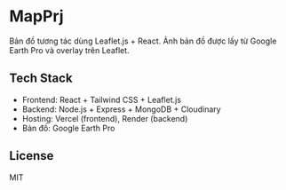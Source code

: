 # MapPrj

Bản đồ tương tác dùng Leaflet.js + React. Ảnh bản đồ được lấy từ Google Earth Pro và overlay trên Leaflet.

## Tech Stack

- Frontend: React + Tailwind CSS + Leaflet.js
- Backend: Node.js + Express + MongoDB + Cloudinary
- Hosting: Vercel (frontend), Render (backend)
- Bản đồ: Google Earth Pro

## License
MIT